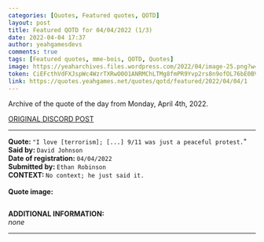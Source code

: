 ```yaml
---
categories: [Quotes, Featured quotes, QOTD]
layout: post
title: Featured QOTD for 04/04/2022 (1/3)
date: 2022-04-04 17:37
author: yeahgamesdevs
comments: true
tags: [Featured quotes, mme-bois, QOTD, Quotes]
image: https://yeaharchives.files.wordpress.com/2022/04/image-25.png?w=408
token: CiEFcthVdFXJspWc4WzrTXRwO0O1ANRMChLTMg8fmPR9Yvp2rs8n9ofOL76bE0BVcSDA6zefYSho6vW46WWnP2TlwaJueOWiI2Rh3C0mIWkFC7OcC2mixZ4VFarSqAjmZOPdPf1PFVKG
link: https://quotes.yeahgames.net/quotes/qotd/featured/2022/04/04/1
---
```

<!-- wp:paragraph -->
<p>Archive of the quote of the day from Monday, April 4th, 2022. </p>
<!-- /wp:paragraph -->

<!-- wp:buttons {"layout":{"type":"flex","justifyContent":"left"}} -->
<div class="wp-block-buttons"><!-- wp:button {"textColor":"vivid-cyan-blue","align":"center","style":{"border":{"radius":"18px"}},"className":"is-style-fill"} -->
<div class="wp-block-button aligncenter is-style-fill"><a class="wp-block-button__link has-vivid-cyan-blue-color has-text-color" href="https://discord.com/channels/887052880782176266/958100064079839303/960650138307665920" style="border-radius:18px;">ORIGINAL DISCORD POST</a></div>
<!-- /wp:button --></div>
<!-- /wp:buttons -->

<!-- wp:separator {"align":"center","className":"is-style-wide"} -->
<hr class="wp-block-separator aligncenter has-alpha-channel-opacity is-style-wide" />
<!-- /wp:separator -->

<!-- wp:paragraph -->
<p><strong>Quote: </strong><code>"I love [terrorism]; [...] 9/11 was just a peaceful protest.</code>"<br><strong>Said by: </strong><code>David Johnson</code><br><strong>Date of registration: </strong><code>04/04/2022</code> <br><strong>Submitted by: </strong><code>Ethan Robinson</code><br><strong>CONTEXT: </strong><code>No context; he just said it.</code><br><br><strong>Quote image:</strong></p>
<!-- /wp:paragraph -->

<!-- wp:image {"id":177,"sizeSlug":"large","linkDestination":"none"} -->
<figure class="wp-block-image size-large"><img src="https://yeaharchives.files.wordpress.com/2022/04/image-25.png?w=408" alt="" class="wp-image-177" /></figure>
<!-- /wp:image -->

<!-- wp:paragraph -->
<p><strong>ADDITIONAL INFORMATION:</strong><br><em>none</em></p>
<!-- /wp:paragraph -->

<!-- wp:separator {"className":"is-style-wide"} -->
<hr class="wp-block-separator has-alpha-channel-opacity is-style-wide" />
<!-- /wp:separator -->
